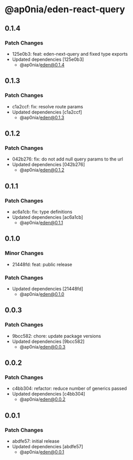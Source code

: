 # @ap0nia/eden-react-query

## 0.1.4

### Patch Changes

- 125e0b3: feat: eden-next-query and fixed type exports
- Updated dependencies [125e0b3]
  - @ap0nia/eden@0.1.4

## 0.1.3

### Patch Changes

- c1a2ccf: fix: resolve route params
- Updated dependencies [c1a2ccf]
  - @ap0nia/eden@0.1.3

## 0.1.2

### Patch Changes

- 042b276: fix: do not add null query params to the url
- Updated dependencies [042b276]
  - @ap0nia/eden@0.1.2

## 0.1.1

### Patch Changes

- ac6a1cb: fix: type definitions
- Updated dependencies [ac6a1cb]
  - @ap0nia/eden@0.1.1

## 0.1.0

### Minor Changes

- 21448fd: feat: public release

### Patch Changes

- Updated dependencies [21448fd]
  - @ap0nia/eden@0.1.0

## 0.0.3

### Patch Changes

- 9bcc582: chore: update package versions
- Updated dependencies [9bcc582]
  - @ap0nia/eden@0.0.3

## 0.0.2

### Patch Changes

- c4bb304: refactor: reduce number of generics passed
- Updated dependencies [c4bb304]
  - @ap0nia/eden@0.0.2

## 0.0.1

### Patch Changes

- abdfe57: initial release
- Updated dependencies [abdfe57]
  - @ap0nia/eden@0.0.1
